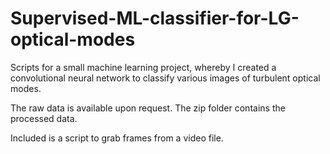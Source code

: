 # Supervised-ML-classifier-for-LG-optical-modes
Scripts for a small machine learning project, whereby I created a convolutional neural network to classify various images of turbulent optical modes.

The raw data is available upon request. The zip folder contains the processed data.

Included is a script to grab frames from a video file.
